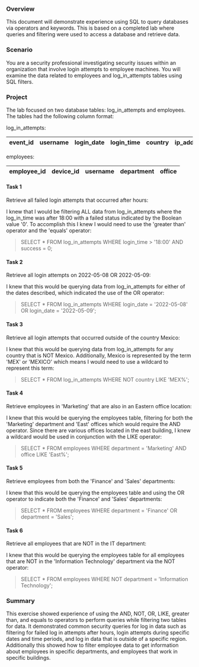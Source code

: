 ### Overview

This document will demonstrate experience using SQL to query databases via operators and keywords. This is based on a completed lab where queries and filtering were used to access a database and retrieve data. 

### Scenario

You are a security professional investigating security issues within an organization that involve login attempts to employee machines. You will examine the data related to employees and log_in_attempts tables using SQL filters.

### Project

The lab focused on two database tables: log_in_attempts and employees. The tables had the following column format:

log_in_attempts:

| event_id | username | login_date | login_time | country | ip_address | success |
| ---- | ---- | ---- | ---- | ---- | ---- | ---- |

employees:

| employee_id | device_id | username | department | office |
| ---- | ---- | ---- | ---- | ---- |

#### Task 1

Retrieve all failed login attempts that occurred after hours:

I knew that I would be filtering ALL data from log_in_attempts where the log_in_time was after 18:00 with a failed status indicated by the Boolean value '0'. To accomplish this I knew I would need to use the 'greater than' operator and the 'equals' operator:

>SELECT * FROM log_in_attempts WHERE login_time > '18:00' AND success = 0;

#### Task 2

Retrieve all login attempts on 2022-05-08 OR 2022-05-09:

I knew that this would be querying data from log_in_attempts for either of the dates described, which indicated the use of the OR operator: 

>SELECT * FROM log_in_attempts WHERE login_date = '2022-05-08' OR login_date = '2022-05-09';

#### Task 3

Retrieve all login attempts that occurred outside of the country Mexico:

I knew that this would be querying data from log_in_attempts for any country that is NOT Mexico. Additionally, Mexico is represented by the term 'MEX' or 'MEXICO' which means I would need to use a wildcard to represent this term:

>SELECT * FROM log_in_attempts WHERE NOT country LIKE 'MEX%';

#### Task 4

Retrieve employees in 'Marketing' that are also in an Eastern office location:

I knew that this would be querying the employees table, filtering for both the 'Marketing' department and 'East' offices which would require the AND operator. Since there are various offices located in the east building, I knew a wildcard would be used in conjunction with the LIKE operator:

>SELECT * FROM employees WHERE department = 'Marketing' AND office LIKE 'East%';

#### Task 5

Retrieve employees from both the 'Finance' and 'Sales' departments:

I knew that this would be querying the employees table and using the OR  operator to indicate both the 'Finance' and 'Sales' departments:

>SELECT * FROM employees WHERE department = 'Finance' OR department = 'Sales';

#### Task 6

Retrieve all employees that are NOT in the IT department:

I knew that this would be querying the employees table for all employees that are NOT in the 'Information Technology' department via the NOT operator:

>SELECT * FROM employees WHERE NOT department = 'Information Technology';

### Summary

This exercise showed experience of using the AND, NOT, OR, LIKE, greater than, and equals to operators to perform queries while filtering two tables for data. It demonstrated common security queries for log in data such as filtering for failed log in attempts after hours, login attempts during specific dates and time periods, and log in data that is outside of a specific region. Additionally this showed how to filter employee data to get information about employees in specific departments, and employees that work in specific buildings.